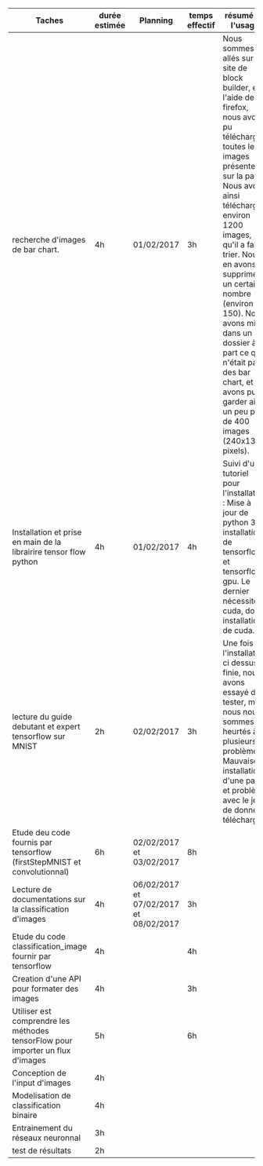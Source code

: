 | Taches                                                                         | durée  estimée | Planning                               | temps effectif | résumé de l'usage                                                                                                                                                                                                                                                                                                                                                                                                       |
|--------------------------------------------------------------------------------|----------------|----------------------------------------|----------------|-------------------------------------------------------------------------------------------------------------------------------------------------------------------------------------------------------------------------------------------------------------------------------------------------------------------------------------------------------------------------------------------------------------------------|
| recherche d'images de bar chart.                                               | 4h             | 01/02/2017                             | 3h             | Nous sommes allés sur le site de block builder, et à l'aide de firefox, nous avons pu télécharger toutes les images présentes sur la page. Nous avons ainsi télécharger environ 1200 images, qu'il a fallu trier. Nous en avons supprimer un certain nombre (environ 150). Nous avons mis dans un dossier à part ce qui n'était pas des bar chart, et avons pu garder ainsi un peu plus de 400 images (240x130 pixels). |
| Installation et prise en main de la librairire tensor flow python              | 4h             | 01/02/2017                             | 4h             | Suivi d'un tutoriel pour l'installation : Mise à jour de python 3.5, installation de tensorflow et tensorflow-gpu. Le dernier nécessite cuda, donc installation de cuda.                                                                                                                                                                                                                                                |
| lecture du guide debutant et expert tensorflow sur MNIST                       | 2h             | 02/02/2017                             | 3h             | Une fois l'installation ci dessus finie, nous avons essayé de tester, mais nous nous sommes heurtés à plusieurs problèmes : Mauvaise installation d'une part, et problème avec le jeu de donnée téléchargé.                                                                                                                                                                                                             |
| Etude deu code fournis par tensorflow (firstStepMNIST et convolutionnal)       | 6h             | 02/02/2017 et 03/02/2017               | 8h             |                                                                                                                                                                                                                                                                                                                                                                                                                         |
| Lecture de documentations sur la classification d'images                       | 4h             | 06/02/2017 et 07/02/2017 et 08/02/2017 | 3h             |                                                                                                                                                                                                                                                                                                                                                                                                                         |
| Etude du code classification_image fournir par tensorflow                      | 4h             |                                        | 4h             |                                                                                                                                                                                                                                                                                                                                                                                                                         |
| Creation d'une API pour formater des images                                    | 4h             |                                        | 3h             |                                                                                                                                                                                                                                                                                                                                                                                                                         |
| Utiliser est comprendre les méthodes tensorFlow pour importer un flux d'images | 5h             |                                        | 6h             |                                                                                                                                                                                                                                                                                                                                                                                                                         |
| Conception de l'input d'images                                                 | 4h             |                                        |                |                                                                                                                                                                                                                                                                                                                                                                                                                         |
| Modelisation de classification binaire                                         | 4h             |                                        |                |                                                                                                                                                                                                                                                                                                                                                                                                                         |
| Entrainement du réseaux neuronnal                                              | 3h             |                                        |                |                                                                                                                                                                                                                                                                                                                                                                                                                         |
| test de résultats                                                              | 2h             |                                        |                |                                                                                                                                                                                                                                                                                                                                                                                                                         |
